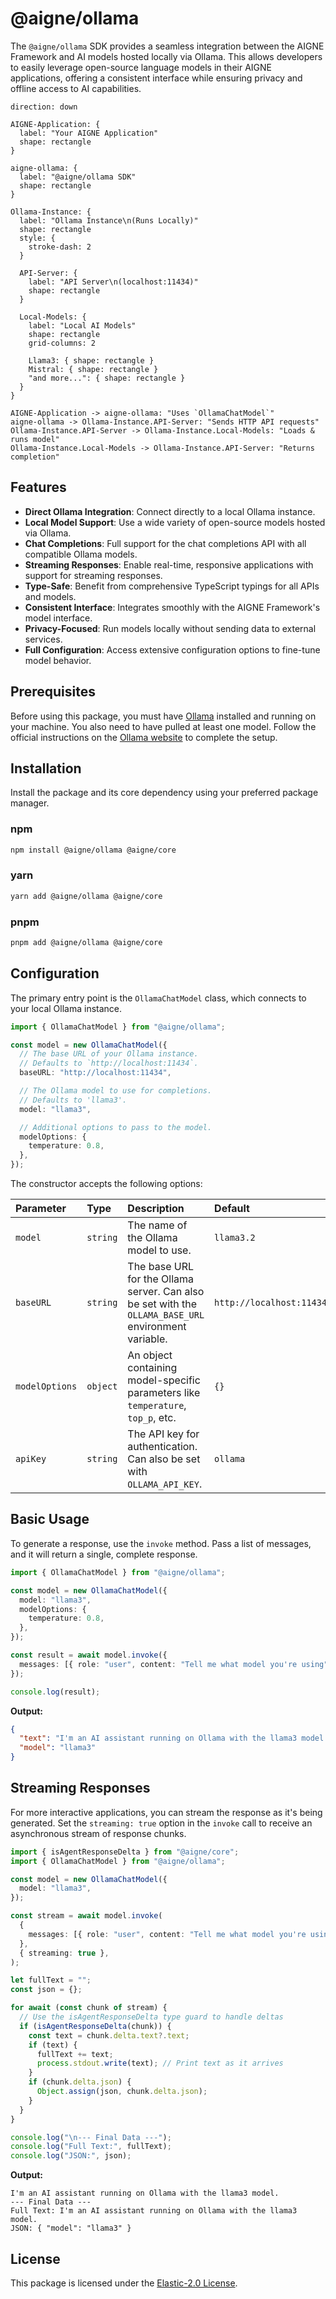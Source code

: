 # @aigne/ollama

The `@aigne/ollama` SDK provides a seamless integration between the AIGNE Framework and AI models hosted locally via Ollama. This allows developers to easily leverage open-source language models in their AIGNE applications, offering a consistent interface while ensuring privacy and offline access to AI capabilities.

```d2
direction: down

AIGNE-Application: {
  label: "Your AIGNE Application"
  shape: rectangle
}

aigne-ollama: {
  label: "@aigne/ollama SDK"
  shape: rectangle
}

Ollama-Instance: {
  label: "Ollama Instance\n(Runs Locally)"
  shape: rectangle
  style: {
    stroke-dash: 2
  }

  API-Server: {
    label: "API Server\n(localhost:11434)"
    shape: rectangle
  }

  Local-Models: {
    label: "Local AI Models"
    shape: rectangle
    grid-columns: 2

    Llama3: { shape: rectangle }
    Mistral: { shape: rectangle }
    "and more...": { shape: rectangle }
  }
}

AIGNE-Application -> aigne-ollama: "Uses `OllamaChatModel`"
aigne-ollama -> Ollama-Instance.API-Server: "Sends HTTP API requests"
Ollama-Instance.API-Server -> Ollama-Instance.Local-Models: "Loads & runs model"
Ollama-Instance.Local-Models -> Ollama-Instance.API-Server: "Returns completion"
```

## Features

*   **Direct Ollama Integration**: Connect directly to a local Ollama instance.
*   **Local Model Support**: Use a wide variety of open-source models hosted via Ollama.
*   **Chat Completions**: Full support for the chat completions API with all compatible Ollama models.
*   **Streaming Responses**: Enable real-time, responsive applications with support for streaming responses.
*   **Type-Safe**: Benefit from comprehensive TypeScript typings for all APIs and models.
*   **Consistent Interface**: Integrates smoothly with the AIGNE Framework's model interface.
*   **Privacy-Focused**: Run models locally without sending data to external services.
*   **Full Configuration**: Access extensive configuration options to fine-tune model behavior.

## Prerequisites

Before using this package, you must have [Ollama](https://ollama.ai/) installed and running on your machine. You also need to have pulled at least one model. Follow the official instructions on the [Ollama website](https://ollama.ai/) to complete the setup.

## Installation

Install the package and its core dependency using your preferred package manager.

### npm

```bash
npm install @aigne/ollama @aigne/core
```

### yarn

```bash
yarn add @aigne/ollama @aigne/core
```

### pnpm

```bash
pnpm add @aigne/ollama @aigne/core
```

## Configuration

The primary entry point is the `OllamaChatModel` class, which connects to your local Ollama instance.

```typescript
import { OllamaChatModel } from "@aigne/ollama";

const model = new OllamaChatModel({
  // The base URL of your Ollama instance.
  // Defaults to `http://localhost:11434`.
  baseURL: "http://localhost:11434",

  // The Ollama model to use for completions.
  // Defaults to 'llama3'.
  model: "llama3",

  // Additional options to pass to the model.
  modelOptions: {
    temperature: 0.8,
  },
});
```

The constructor accepts the following options:

| Parameter | Type | Description | Default |
| :--- | :--- | :--- | :--- |
| `model` | `string` | The name of the Ollama model to use. | `llama3.2` |
| `baseURL` | `string` | The base URL for the Ollama server. Can also be set with the `OLLAMA_BASE_URL` environment variable. | `http://localhost:11434/v1` |
| `modelOptions` | `object` | An object containing model-specific parameters like `temperature`, `top_p`, etc. | `{}` |
| `apiKey` | `string` | The API key for authentication. Can also be set with `OLLAMA_API_KEY`. | `ollama` |

## Basic Usage

To generate a response, use the `invoke` method. Pass a list of messages, and it will return a single, complete response.

```typescript
import { OllamaChatModel } from "@aigne/ollama";

const model = new OllamaChatModel({
  model: "llama3",
  modelOptions: {
    temperature: 0.8,
  },
});

const result = await model.invoke({
  messages: [{ role: "user", content: "Tell me what model you're using" }],
});

console.log(result);
```

**Output:**

```json
{
  "text": "I'm an AI assistant running on Ollama with the llama3 model.",
  "model": "llama3"
}
```

## Streaming Responses

For more interactive applications, you can stream the response as it's being generated. Set the `streaming: true` option in the `invoke` call to receive an asynchronous stream of response chunks.

```typescript
import { isAgentResponseDelta } from "@aigne/core";
import { OllamaChatModel } from "@aigne/ollama";

const model = new OllamaChatModel({
  model: "llama3",
});

const stream = await model.invoke(
  {
    messages: [{ role: "user", content: "Tell me what model you're using" }],
  },
  { streaming: true },
);

let fullText = "";
const json = {};

for await (const chunk of stream) {
  // Use the isAgentResponseDelta type guard to handle deltas
  if (isAgentResponseDelta(chunk)) {
    const text = chunk.delta.text?.text;
    if (text) {
      fullText += text;
      process.stdout.write(text); // Print text as it arrives
    }
    if (chunk.delta.json) {
      Object.assign(json, chunk.delta.json);
    }
  }
}

console.log("\n--- Final Data ---");
console.log("Full Text:", fullText);
console.log("JSON:", json);
```

**Output:**

```
I'm an AI assistant running on Ollama with the llama3 model.
--- Final Data ---
Full Text: I'm an AI assistant running on Ollama with the llama3 model.
JSON: { "model": "llama3" }
```

## License

This package is licensed under the [Elastic-2.0 License](https://github.com/AIGNE-io/aigne-framework/blob/main/LICENSE.md).